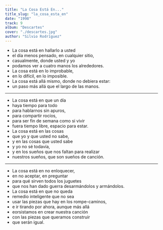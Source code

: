 ```yaml
---
title: "La Cosa Está En..."
title_slug: "la_cosa_esta_en"
date: "1998"
track: 9
album: "Descartes"
cover: "./descartes.jpg"
author: "Silvio Rodríguez"
---
```


- La cosa está en hallarlo a usted
- el día menos pensado, en cualquier sitio,
- casualmente, donde usted y yo
- podamos ver a cuatro manos los alrededores.
- La cosa está en lo improbable,
- en lo difícil, en lo imposible.
- La cosa está allá mismo, donde no debiera estar:
- un paso más allá que el largo de las manos.

---

- La cosa está en que un día
- haya tiempo para todo
- para hablarnos sin apuros,
- para compartir rocíos,
- para ser fin de semana como si vivir
- fuera tiempo libre, espacio para estar.
- La cosa está en las cosas
- que yo y que usted no sabe,
- y en las cosas que usted sabe
- y yo no sé todavía,
- y en los sueños que nos faltan para realizar
- nuestros sueños, que son sueños de canción.

---

- La cosa está en no enloquecer,
- en no aceptar, en preguntar
- para qué sirven todos los juguetes
- que nos han dado guerra desarmándolos y armándolos.
- La cosa está en que no queda
- remedio inteligente que no sea
- usar las piezas que hay en los rompe-caminos,
- e ir tirando por ahora, aunque más allá
- eorsistamos en crear nuestra canción
- con las piezas que queramos construir
- que serán igual.

